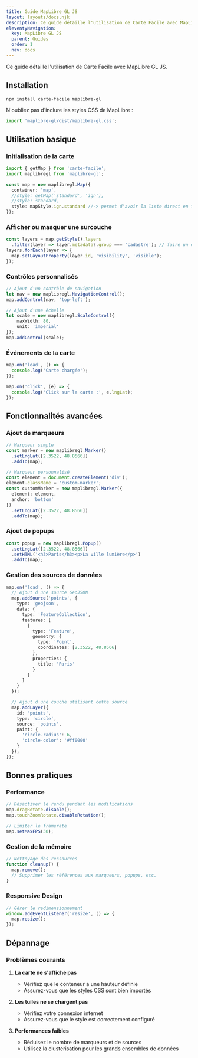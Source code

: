 ```yaml
---
title: Guide MapLibre GL JS
layout: layouts/docs.njk
description: Ce guide détaille l'utilisation de Carte Facile avec MapLibre GL JS.
eleventyNavigation:
  key: MapLibre GL JS
  parent: Guides
  order: 1
  nav: docs
---
```


Ce guide détaille l'utilisation de Carte Facile avec MapLibre GL JS.

## Installation

```bash
npm install carte-facile maplibre-gl
```

N'oubliez pas d'inclure les styles CSS de MapLibre :

```typescript
import 'maplibre-gl/dist/maplibre-gl.css';
```

## Utilisation basique

### Initialisation de la carte

```typescript
import { getMap } from 'carte-facile';
import maplibregl from 'maplibre-gl';

const map = new maplibregl.Map({
  container: 'map',
  //style: getMap('standard', 'ign'),
  //style: standard,
  style: mapStyle.ign.standard //-> permet d'avoir la liste direct en typescript
});
```



### Afficher ou masquer une surcouche

```typescript
const layers = map.getStyle().layers
  .filter(layer => layer.metadata?.group === 'cadastre'); // faire un export d'enum : 
layers.forEach(layer => {
  map.setLayoutProperty(layer.id, 'visibility', 'visible');
});
```


### Contrôles personnalisés

```typescript
// Ajout d'un contrôle de navigation
let nav = new maplibregl.NavigationControl();
map.addControl(nav, 'top-left');

// Ajout d'une échelle
let scale = new maplibregl.ScaleControl({
    maxWidth: 80,
    unit: 'imperial'
});
map.addControl(scale);
```

### Événements de la carte

```typescript
map.on('load', () => {
  console.log('Carte chargée');
});

map.on('click', (e) => {
  console.log('Click sur la carte :', e.lngLat);
});
```

## Fonctionnalités avancées

### Ajout de marqueurs

```typescript
// Marqueur simple
const marker = new maplibregl.Marker()
  .setLngLat([2.3522, 48.8566])
  .addTo(map);

// Marqueur personnalisé
const element = document.createElement('div');
element.className = 'custom-marker';
const customMarker = new maplibregl.Marker({
  element: element,
  anchor: 'bottom'
})
  .setLngLat([2.3522, 48.8566])
  .addTo(map);
```

### Ajout de popups

```typescript
const popup = new maplibregl.Popup()
  .setLngLat([2.3522, 48.8566])
  .setHTML('<h3>Paris</h3><p>La ville lumière</p>')
  .addTo(map);
```

### Gestion des sources de données

```typescript
map.on('load', () => {
  // Ajout d'une source GeoJSON
  map.addSource('points', {
    type: 'geojson',
    data: {
      type: 'FeatureCollection',
      features: [
        {
          type: 'Feature',
          geometry: {
            type: 'Point',
            coordinates: [2.3522, 48.8566]
          },
          properties: {
            title: 'Paris'
          }
        }
      ]
    }
  });

  // Ajout d'une couche utilisant cette source
  map.addLayer({
    id: 'points',
    type: 'circle',
    source: 'points',
    paint: {
      'circle-radius': 6,
      'circle-color': '#ff0000'
    }
  });
});
```

## Bonnes pratiques

### Performance

```typescript
// Désactiver le rendu pendant les modifications
map.dragRotate.disable();
map.touchZoomRotate.disableRotation();

// Limiter le framerate
map.setMaxFPS(30);
```

### Gestion de la mémoire

```typescript
// Nettoyage des ressources
function cleanup() {
  map.remove();
  // Supprimer les références aux marqueurs, popups, etc.
}
```

### Responsive Design

```typescript
// Gérer le redimensionnement
window.addEventListener('resize', () => {
  map.resize();
});
```

## Dépannage

### Problèmes courants

1. **La carte ne s'affiche pas**
   - Vérifiez que le conteneur a une hauteur définie
   - Assurez-vous que les styles CSS sont bien importés

2. **Les tuiles ne se chargent pas**
   - Vérifiez votre connexion internet
   - Assurez-vous que le style est correctement configuré

3. **Performances faibles**
   - Réduisez le nombre de marqueurs et de sources
   - Utilisez la clusterisation pour les grands ensembles de données 